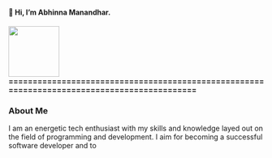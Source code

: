 <h4>👋 Hi, I’m Abhinna Manandhar.<h4> <img src = "https://media4.giphy.com/media/ASd0Ukj0y3qMM/giphy.gif?cid=ecf05e47ockgixy8c67al85zgzkuuxibnfwlcthfnlaldm3m&rid=giphy.gif&ct=g" style="display{inline-block}"| width=100>
============================================================================================

### About Me
I am an energetic tech enthusiast with my skills and knowledge layed out on the field of
programming and development.
I aim for becoming a successful software developer and to 